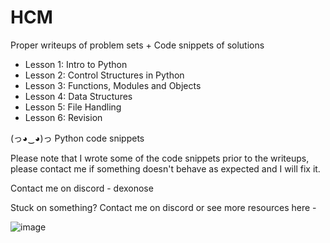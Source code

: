 # HCM
Proper writeups of problem sets + Code snippets of solutions

 - Lesson 1: Intro to Python
 - Lesson 2: Control Structures in Python
 - Lesson 3: Functions, Modules and Objects
 - Lesson 4: Data Structures
 - Lesson 5: File Handling
 - Lesson 6: Revision

(っ◕‿◕)っ Python code snippets

Please note that I wrote some of the code snippets prior to the writeups, please contact me if something doesn't behave as expected and I will fix it.

Contact me on discord - dexonose

Stuck on something? Contact me on discord or see more resources here -

![image](https://github.com/user-attachments/assets/69d2b74b-5abc-4d9b-9276-a7dcda4b6e5f)
